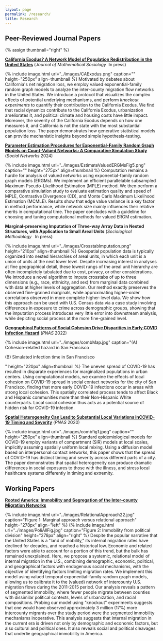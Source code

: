 ```yaml
---
layout: page
permalink: /research/
title: Research
---
```

## Peer-Reviewed Journal Papers

{% assign thumbnail="right" %}

<div class="paper">
	<p><strong><a href="https://doi.org/10.1016/j.socnet.2023.07.001" target="_blank" rel="noopener noreferrer">California Exodus? A Network Model of Population Redistribution in the United States</a></strong> (<em>Journal of Mathematical Sociology</em>&nbsp; In press)</p>
	{% include image.html url="../images/CAExodus.png" caption="" height="250px" align=thumbnail %}
	Motivated by debates about California's net migration loss, we employ valued exponential-family random graph models to analyze the inter-county migration flow networks in the United States. We introduce a protocol that visualizes the complex effects of potential underlying mechanisms, and perform <em>knockout experiments</em> to quantify their contribution to the California Exodus. We find that racial dynamics contribute to the California Exodus, urbanization ameliorates it, and political climate and housing costs have little impact. Moreover, the severity of the California Exodus depends on how one measures it, and California is not the state with the most substantial population loss. The paper demonstrates how generative statistical models can provide mechanistic insights beyond simple hypothesis-testing.
</div>

<div class="paper">
	<p><strong><a href="https://doi.org/10.1016/j.socnet.2023.07.001" target="_blank" rel="noopener noreferrer">Parameter Estimation Procedures for Exponential-Family Random Graph Models on Count-Valued Networks: A Comparative Simulation Study</a></strong> (<em>Social Networks</em> 2024)</p>
	{% include image.html url="../images/EstimateValuedERGMsFig5.png" caption="" height="275px" align=thumbnail %}
	Computation remains a hurdle for analysis of valued networks using exponential-family random graph models (ERGMs). We implement an efficient parallelable subsampled Maximum Pseudo-Likelihood Estimation (MPLE) method. We then perform a comparative simulation study to evaluate estimation quality and speed of MPLE, Contrastive Divergence (CD), and Monte Carlo Maximum Likelihood Estimation (MCMLE). Results show that edge value variance is a key factor in method performance, while network size mainly influences their relative merits in computational time. The paper concludes with a guideline for choosing and tuning computational methods for valued ERGM estimation.
</div>

<!--
small skip for forthcoming: &nbsp; forthcoming
 <a href="https://arxiv.org/pdf/2111.02372.pdf" target="_blank" rel="noopener noreferrer">[pdf]</a>
 <a href="https://www.pnas.org/doi/epdf/10.1073/pnas.2121675119" target="_blank" rel="noopener noreferrer">[pdf]</a>
 <a href="https://www.pnas.org/doi/epdf/10.1073/pnas.2011656117" target="_blank" rel="noopener noreferrer">[pdf]</a>
 <a href="https://arxiv.org/pdf/2205.02347.pdf" target="_blank" rel="noopener noreferrer">[pdf]</a>
-->


<div class="paper">
        <p><strong>Marginal-preserving Imputation of Three-way Array Data in Nested Structures, with Application to Small Areal Units</strong> (<em>Sociological Methodology</em> &nbsp; In press)</p>
	{% include image.html url="../images/CrosstabImputation.png" height="210px" align=thumbnail %}
	Geospatial population data is typically organized into nested hierarchies of areal units, in which each unit is a union of units at the next lower level. Despite increasing interest in analyses at fine geographical detail, these lowest rungs of the areal unit hierarchy are often incompletely tabulated due to cost, privacy, or other considerations. We introduce a novel algorithm to impute crosstabs of up to three dimensions (e.g., race, ethnicity, and sex) from marginal data combined with data at higher levels of aggregation. Our method exactly preserves the observed fine-grained marginals, while approximating higher-order correlations observed in more complete higher-level data. We show how this approach can be used with U.S. Census data via a case study involving differences in exposure to crime across demographic groups, showing that the imputation process introduces very little error into downstream analysis, while depicting social process at the more fine-grained level.
</div>


<div class="paper">
        <p><strong><a href="https://doi.org/10.1073/pnas.2121675119" target="_blank" rel="noopener noreferrer">Geographical Patterns of Social Cohesion Drive Disparities in Early COVID Infection Hazard</a></strong> (<em>PNAS</em> 2022)</p>
	{% include image.html url="../images/combMap.jpg" caption="(A) Cohesion-related hazard in San Francisco <p>(B) Simulated infection time in San Francisco</p>" height="220px" align=thumbnail %}
	The uneven spread of COVID-19 has resulted in disparate experiences for marginalized populations in urban centers. Using computational models, we examine the effects of local cohesion on COVID-19 spread in social contact networks for the city of San Francisco, finding that more early COVID-19 infections occur in areas with strong local cohesion. This spatially correlated process tends to affect Black and Hispanic communities more than their Non-Hispanic White counterparts. Local social cohesion thus acts as a potential source of hidden risk for COVID-19 infection.
</div>

<div class="paper">
     <p><strong><a href="https://doi.org/10.1073/pnas.2011656117" target="_blank" rel="noopener noreferrer"> Spatial Heterogeneity Can Lead to Substantial Local Variations inCOVID-19 Timing and Severity</a></strong> (<em>PNAS</em> 2020)</p>
	{% include image.html url="../images/combfig1.jpeg" caption="" height="250px" align=thumbnail %}
	Standard epidemiological models for COVID-19 employ variants of compartment (SIR) models at local scales, implicitly assuming spatially uniform local mixing. Using a diffusion model based on interpersonal contact networks, this paper shows that the spread of COVID-19 has distinct timing and severity across different parts of a city. The paper demonstrates that spatial heterogeneity can produce dramatic differences in social exposures to those with the illness, and stress local healthcare systems differently in timing and extremity.
</div>

## Working Papers

<div class="paper">
	<p><strong><a href="https://arxiv.org/abs/2205.02347" target="_blank" rel="noopener noreferrer"> Rooted America: Immobility and Segregation of the Inter-county Migration Networks</a></strong></p>
	{% include image.html url="../images/RelationalApproach22.jpg" caption="Figure 1: Marginal approach versus relational approach" height="278px" align="left" %}
	{% include image.html url="../images/PoliAllFig.jpg" caption="Figure 2: Immobility from political division" height="278px" align="right" %}
	Despite the popular narrative that the United States is a "land of mobility," its internal migration rates have declined for decades, and reached a historical low. Economic and related factors were able to account for a portion of this trend, but the bulk has remained unexplained. Here, we propose a systemic, relational model of internal migration in the U.S., combining demographic, economic, political, and geographical factors with endogenous social mechanisms, with the objective of identifying factors limiting migration rates. We implement this model using valued temporal exponential-family random graph models, allowing us to calibrate it to the (valued) network of intercounty U.S. migration flows during the 2011-2015 period. Our analysis reveals a pattern of segmented immobility, where fewer people migrate between counties with dissimilar political contexts, levels of urbanization, and racial compositions. Probing our model using "knockout" experiments suggests that one would have observed approximately 3 million (17%) more intercounty migrants over the study period were the segmented immobility mechanisms inoperative. This analysis suggests that internal migration in the current era is driven not only by demographic and economic factors, but also cultural and political ones. It also reveals social and political cleavages that underlie geographical immobility in America.
</div>

